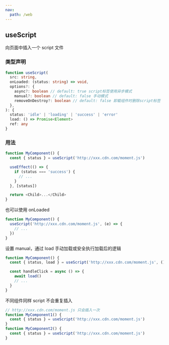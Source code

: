 ```yaml
---
nav:
  path: /web
---
```


## useScript

向页面中插入一个 script 文件

### 类型声明

```typescript
function useScript(
  src: string,
  onLoaded: (status: string) => void,
  options?: {
    async?: boolean // default: true script标签使用异步模式
    manual?: boolean // default: false 手动模式
    removeOnDestroy?: boolean // default: false 卸载组件时删除script标签
  },
): {
  status: 'idle' | 'loading' | 'success' | 'error'
  load: () => Promise<Element>
  ref: any
}
```

### 用法

```javascript
function MyComponent() {
  const { status } = useScript('http://xxx.cdn.com/moment.js')

  useEffect(() => {
    if (status === 'success') {
      // ...
    }
  }, [status])

  return <Child>...</Child>
}
```

也可以使用 onLoaded

```javascript
function MyComponent() {
  useScript('http://xxx.cdn.com/moment.js', (e) => {
    // ...
  })
}
```

设置 manual，通过 load 手动加载或安全执行加载后的逻辑

```javascript
function MyComponent() {
  const { status, load } = useScript('http://xxx.cdn.com/moment.js', () => {}, { manual: true })

  const handleClick = async () => {
    await load()
    // ...
  }
}
```

不同组件同样 script 不会重复插入

```javascript
// http://xxx.cdn.com/moment.js 只会插入一次
function MyComponent1() {
  const { status } = useScript('http://xxx.cdn.com/moment.js')
}
function MyComponent2() {
  const { status } = useScript('http://xxx.cdn.com/moment.js')
}
```
